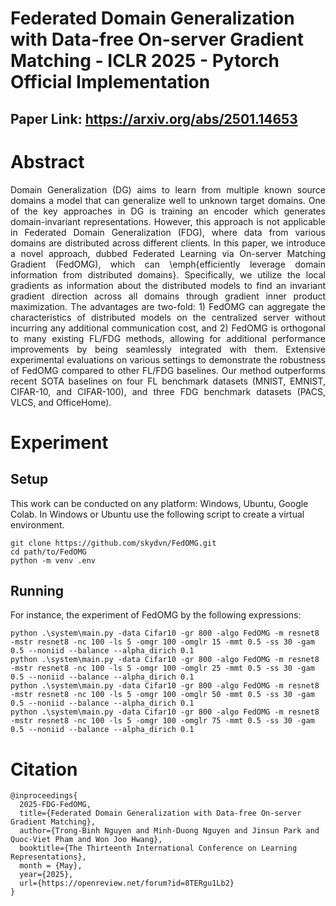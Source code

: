 # Federated Domain Generalization with Data-free On-server Gradient Matching - ICLR 2025 - Pytorch Official Implementation

## Paper Link: https://arxiv.org/abs/2501.14653

# Abstract
<p align="justify">Domain Generalization (DG) aims to learn from multiple known source domains a model that can generalize well to unknown target domains. 
One of the key approaches in DG is training an encoder which generates domain-invariant representations. However, this approach is not applicable in Federated Domain Generalization (FDG), where data from various domains are distributed across different clients. In this paper, we introduce a novel approach, dubbed Federated Learning via On-server Matching Gradient (FedOMG), which can \emph{efficiently leverage domain information from distributed domains}. Specifically, we utilize the local gradients as information about the distributed models to find an invariant gradient direction across all domains through gradient inner product maximization. The advantages are two-fold: 1) FedOMG can aggregate the characteristics of distributed models on the centralized server without incurring any additional communication cost, and 2) FedOMG is orthogonal to many existing FL/FDG methods, allowing for additional performance improvements by being seamlessly integrated with them. Extensive experimental evaluations on various settings to demonstrate the robustness of FedOMG compared to other FL/FDG baselines. Our method outperforms recent SOTA baselines on four FL benchmark datasets (MNIST, EMNIST, CIFAR-10, and CIFAR-100), and three FDG benchmark datasets (PACS, VLCS, and OfficeHome).</p>

# Experiment
## Setup
This work can be conducted on any platform: Windows, Ubuntu, Google Colab. In Windows or Ubuntu use the following script to create a virtual environment.
```
git clone https://github.com/skydvn/FedOMG.git
cd path/to/FedOMG
python -m venv .env
```

## Running
For instance, the experiment of FedOMG by the following expressions:
```
python .\system\main.py -data Cifar10 -gr 800 -algo FedOMG -m resnet8 -mstr resnet8 -nc 100 -ls 5 -omgr 100 -omglr 15 -mmt 0.5 -ss 30 -gam 0.5 --noniid --balance --alpha_dirich 0.1
python .\system\main.py -data Cifar10 -gr 800 -algo FedOMG -m resnet8 -mstr resnet8 -nc 100 -ls 5 -omgr 100 -omglr 25 -mmt 0.5 -ss 30 -gam 0.5 --noniid --balance --alpha_dirich 0.1
python .\system\main.py -data Cifar10 -gr 800 -algo FedOMG -m resnet8 -mstr resnet8 -nc 100 -ls 5 -omgr 100 -omglr 50 -mmt 0.5 -ss 30 -gam 0.5 --noniid --balance --alpha_dirich 0.1
python .\system\main.py -data Cifar10 -gr 800 -algo FedOMG -m resnet8 -mstr resnet8 -nc 100 -ls 5 -omgr 100 -omglr 75 -mmt 0.5 -ss 30 -gam 0.5 --noniid --balance --alpha_dirich 0.1
```

# Citation
```
@inproceedings{
  2025-FDG-FedOMG,
  title={Federated Domain Generalization with Data-free On-server Gradient Matching},
  author={Trong-Binh Nguyen and Minh-Duong Nguyen and Jinsun Park and Quoc-Viet Pham and Won Joo Hwang},
  booktitle={The Thirteenth International Conference on Learning Representations},
  month = {May},
  year={2025},
  url={https://openreview.net/forum?id=8TERgu1Lb2}
}
```
